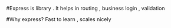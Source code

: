 #Express is library . It helps in routing , business login , validation

#Why express? Fast to learn , scales nicely

